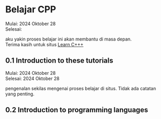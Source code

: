 # Belajar CPP
Mulai: 2024 Oktober 28  
Selesai:   

aku yakin proses belajar ini akan membantu di masa depan.  
Terima kasih untuk situs [Learn C+++](https://www.learncpp.com/)  

## 0.1 Introduction to these tutorials
Mulai: 2024 Oktober 28  
Selesai: 2024 Oktober 28  

pengenalan sekilas mengenai proses belajar di situs. Tidak ada catatan yang penting.  

## 0.2 Introduction to programming languages
